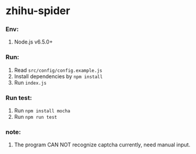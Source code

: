 # zhihu-spider

### Env:

1. Node.js v6.5.0+

### Run:

1. Read `src/config/config.example.js`
2. Install dependencies by `npm install`
3. Run `index.js`

### Run test:

1. Run `npm install mocha`
2. Run `npm run test`

### note:

1. The program CAN NOT recognize captcha currently, need manual input.